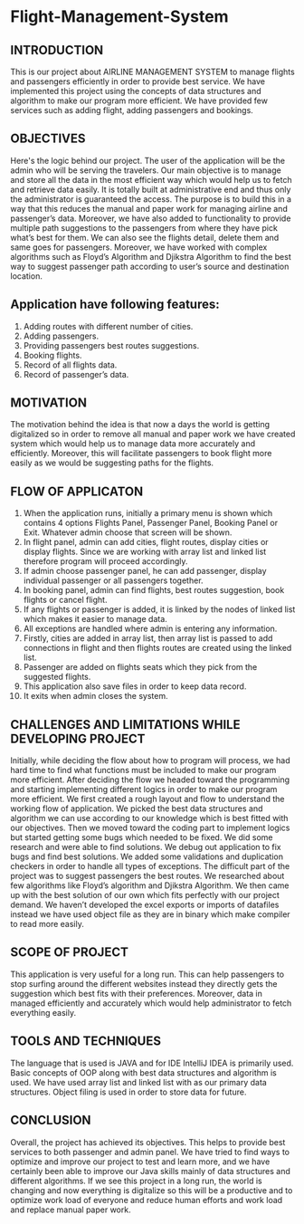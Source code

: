 # Flight-Management-System

## INTRODUCTION 
This is our project about AIRLINE MANAGEMENT SYSTEM to manage flights and passengers efficiently in order to provide best service. 
We have implemented this project using the concepts of data structures and algorithm to make our program more efficient. 
We have provided few services such as adding flight, adding passengers and bookings.

## OBJECTIVES
Here's the logic behind our project. The user of the application will be the admin who will be serving the travelers. Our main objective is to manage and store all the data in the most efficient way which would help us to fetch and retrieve data easily. It is totally built at administrative end and thus only the administrator is guaranteed the access.
The purpose is to build this in a way that this reduces the manual and paper work for managing airline and passenger’s data. Moreover, we have also added to functionality to provide multiple path suggestions to the passengers from where they have pick what’s best for them. We can also see the flights detail, delete them and same goes for passengers. 
Moreover, we have worked with complex algorithms such as Floyd’s Algorithm and Djikstra Algorithm to find the best way to suggest passenger path according to user’s source and destination location. 

## Application have following features:
1. Adding routes with different number of cities.
2. Adding passengers.
3. Providing passengers best routes suggestions.
4. Booking flights.
5. Record of all flights data.
6. Record of passenger’s data.

## MOTIVATION
The motivation behind the idea is that now a days the world is getting digitalized so in order  to remove all manual and paper work we have created system which would help us to manage data more accurately and efficiently. Moreover, this will facilitate passengers to book flight more easily as we would be suggesting paths for the flights.

## FLOW OF APPLICATON
1. When the application runs, initially a primary menu is shown which contains 4 options Flights Panel, Passenger Panel, Booking Panel or Exit. Whatever admin choose that screen will be shown.
2. In flight panel, admin can add cities, flight routes, display cities or display flights. Since we are working with array list and linked list therefore program will proceed accordingly.
3. If admin choose passenger panel, he can add passenger, display individual passenger or all passengers together.
4. In booking panel, admin can find flights, best routes suggestion, book flights or cancel flight.
5. If any flights or passenger is added, it is linked by the nodes of linked list which makes it easier to manage data.
6. All exceptions are handled where admin is entering any information.
7. Firstly, cities are added in array list, then array list is passed to add connections in flight and then flights routes are created using the linked list.
8. Passenger are added on flights seats which they pick from the suggested flights.
9. This application also save files in order to keep data record.
10. It exits when admin closes the system.
 
 
## CHALLENGES AND LIMITATIONS WHILE DEVELOPING PROJECT 
Initially, while deciding the flow about how to program will process, we had hard time to find what functions must be included to make our program more efficient. After deciding the flow we headed toward the programming and starting implementing different logics in order to make our program more efficient. We first created a rough layout and flow to understand the working flow of application. We picked the best data structures and algorithm we can use according to our knowledge which is best fitted with our objectives. Then we moved toward the coding part to implement logics but started getting some bugs which needed to be fixed. We did some research and were able to find solutions. We debug out application to fix bugs and find best solutions. We added some validations and duplication checkers in order to handle all types of exceptions. The difficult part of the project was to suggest passengers the best routes. We researched about few algorithms like Floyd’s algorithm and Djikstra Algorithm. We then came up with the best solution of our own which fits perfectly with our project demand. We haven’t developed the excel exports or imports of datafiles instead we have used object file as they are in binary which make compiler to read more easily. 

## SCOPE OF PROJECT 
This application is very useful for a long run. This can help passengers to stop surfing around the different websites instead they directly gets the suggestion which best fits with their preferences. 
Moreover, data in managed efficiently and accurately which would help administrator to fetch everything easily.

## TOOLS AND TECHNIQUES 
The language that is used is JAVA and for IDE IntelliJ IDEA is primarily used. Basic concepts of OOP along with best data structures and algorithm is used.
We have used array list and linked list with as our primary data structures. Object filing is used in order to store data for future.

## CONCLUSION 
Overall, the project has achieved its objectives. This helps to provide best services to both passenger and admin panel. We have tried to find ways to optimize and improve our project to test and learn more, and we have certainly been able to improve our Java skills mainly of data structures and different algorithms. If we see this project in a long run, the world is changing and now everything is digitalize so this will be a productive and to optimize work load of everyone and reduce human efforts and work load and replace manual paper work.

